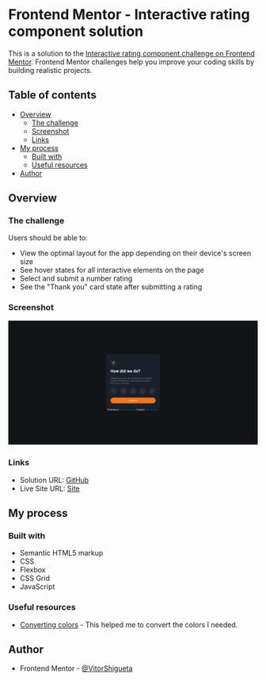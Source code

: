 # Frontend Mentor - Interactive rating component solution

This is a solution to the [Interactive rating component challenge on Frontend Mentor](https://www.frontendmentor.io/challenges/interactive-rating-component-koxpeBUmI). Frontend Mentor challenges help you improve your coding skills by building realistic projects. 

## Table of contents

- [Overview](#overview)
  - [The challenge](#the-challenge)
  - [Screenshot](#screenshot)
  - [Links](#links)
- [My process](#my-process)
  - [Built with](#built-with)
  - [Useful resources](#useful-resources)
- [Author](#author)

## Overview

### The challenge

Users should be able to:

- View the optimal layout for the app depending on their device's screen size
- See hover states for all interactive elements on the page
- Select and submit a number rating
- See the "Thank you" card state after submitting a rating

### Screenshot

![](./screenshot.png)

### Links

- Solution URL: [GitHub](https://github.com/VitorShigueta/interative-rating-component)
- Live Site URL: [Site](https://phenomenal-taffy-20117d.netlify.app/)

## My process

### Built with

- Semantic HTML5 markup
- CSS 
- Flexbox
- CSS Grid
- JavaScript

### Useful resources

- [Converting colors](https://convertingcolors.com/) - This helped me to convert the colors I needed.

## Author

- Frontend Mentor - [@VitorShigueta](https://www.frontendmentor.io/profile/VitorShigueta)
